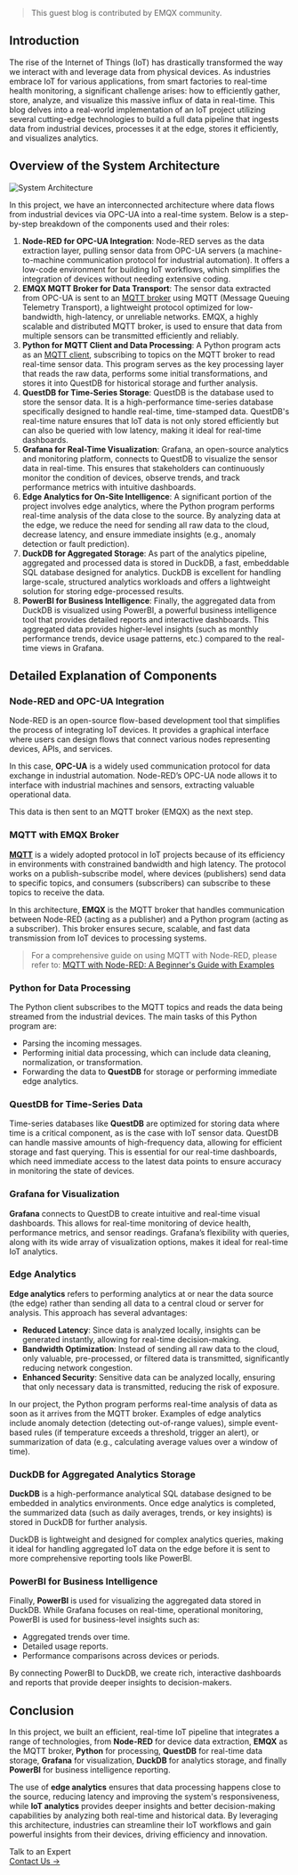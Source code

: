 > This guest blog is contributed by EMQX community.

## **Introduction**

The rise of the Internet of Things (IoT) has drastically transformed the way we interact with and leverage data from physical devices. As industries embrace IoT for various applications, from smart factories to real-time health monitoring, a significant challenge arises: how to efficiently gather, store, analyze, and visualize this massive influx of data in real-time. This blog delves into a real-world implementation of an IoT project utilizing several cutting-edge technologies to build a full data pipeline that ingests data from industrial devices, processes it at the edge, stores it efficiently, and visualizes analytics.

## **Overview of the System Architecture** 

![System Architecture](https://assets.emqx.com/images/451b2e1e01e5dbbc4370f62f3ea77124.png)

In this project, we have an interconnected architecture where data flows from industrial devices via OPC-UA into a real-time system. Below is a step-by-step breakdown of the components used and their roles:

1. **Node-RED for OPC-UA Integration**: Node-RED serves as the data extraction layer, pulling sensor data from OPC-UA servers (a machine-to-machine communication protocol for industrial automation). It offers a low-code environment for building IoT workflows, which simplifies the integration of devices without needing extensive coding.
2. **EMQX MQTT Broker for Data Transport**: The sensor data extracted from OPC-UA is sent to an [MQTT broker](https://www.emqx.com/en/blog/the-ultimate-guide-to-mqtt-broker-comparison) using MQTT (Message Queuing Telemetry Transport), a lightweight protocol optimized for low-bandwidth, high-latency, or unreliable networks. EMQX, a highly scalable and distributed MQTT broker, is used to ensure that data from multiple sensors can be transmitted efficiently and reliably.
3. **Python for MQTT Client and Data Processing**: A Python program acts as an [MQTT client](https://www.emqx.com/en/blog/mqtt-client-tools), subscribing to topics on the MQTT broker to read real-time sensor data. This program serves as the key processing layer that reads the raw data, performs some initial transformations, and stores it into QuestDB for historical storage and further analysis.
4. **QuestDB for Time-Series Storage**: QuestDB is the database used to store the sensor data. It is a high-performance time-series database specifically designed to handle real-time, time-stamped data. QuestDB's real-time nature ensures that IoT data is not only stored efficiently but can also be queried with low latency, making it ideal for real-time dashboards.
5. **Grafana for Real-Time Visualization**: Grafana, an open-source analytics and monitoring platform, connects to QuestDB to visualize the sensor data in real-time. This ensures that stakeholders can continuously monitor the condition of devices, observe trends, and track performance metrics with intuitive dashboards.
6. **Edge Analytics for On-Site Intelligence**: A significant portion of the project involves edge analytics, where the Python program performs real-time analysis of the data close to the source. By analyzing data at the edge, we reduce the need for sending all raw data to the cloud, decrease latency, and ensure immediate insights (e.g., anomaly detection or fault prediction).
7. **DuckDB for Aggregated Storage**: As part of the analytics pipeline, aggregated and processed data is stored in DuckDB, a fast, embeddable SQL database designed for analytics. DuckDB is excellent for handling large-scale, structured analytics workloads and offers a lightweight solution for storing edge-processed results.
8. **PowerBI for Business Intelligence**: Finally, the aggregated data from DuckDB is visualized using PowerBI, a powerful business intelligence tool that provides detailed reports and interactive dashboards. This aggregated data provides higher-level insights (such as monthly performance trends, device usage patterns, etc.) compared to the real-time views in Grafana.

## **Detailed Explanation of Components**

### **Node-RED and OPC-UA Integration**

Node-RED is an open-source flow-based development tool that simplifies the process of integrating IoT devices. It provides a graphical interface where users can design flows that connect various nodes representing devices, APIs, and services.

In this case, **OPC-UA** is a widely used communication protocol for data exchange in industrial automation. Node-RED’s OPC-UA node allows it to interface with industrial machines and sensors, extracting valuable operational data.

This data is then sent to an MQTT broker (EMQX) as the next step.

### **MQTT with EMQX Broker**

[**MQTT**](https://www.emqx.com/en/blog/the-easiest-guide-to-getting-started-with-mqtt) is a widely adopted protocol in IoT projects because of its efficiency in environments with constrained bandwidth and high latency. The protocol works on a publish-subscribe model, where devices (publishers) send data to specific topics, and consumers (subscribers) can subscribe to these topics to receive the data.

In this architecture, **EMQX** is the MQTT broker that handles communication between Node-RED (acting as a publisher) and a Python program (acting as a subscriber). This broker ensures secure, scalable, and fast data transmission from IoT devices to processing systems.

> For a comprehensive guide on using MQTT with Node-RED, please refer to: [MQTT with Node-RED: A Beginner's Guide with Examples](https://www.emqx.com/en/blog/using-node-red-to-process-mqtt-data)

### **Python for Data Processing**

The Python client subscribes to the MQTT topics and reads the data being streamed from the industrial devices. The main tasks of this Python program are:

- Parsing the incoming messages.
- Performing initial data processing, which can include data cleaning, normalization, or transformation.
- Forwarding the data to **QuestDB** for storage or performing immediate edge analytics.

### **QuestDB for Time-Series Data**

Time-series databases like **QuestDB** are optimized for storing data where time is a critical component, as is the case with IoT sensor data. QuestDB can handle massive amounts of high-frequency data, allowing for efficient storage and fast querying. This is essential for our real-time dashboards, which need immediate access to the latest data points to ensure accuracy in monitoring the state of devices.

### **Grafana for Visualization**

**Grafana** connects to QuestDB to create intuitive and real-time visual dashboards. This allows for real-time monitoring of device health, performance metrics, and sensor readings. Grafana’s flexibility with queries, along with its wide array of visualization options, makes it ideal for real-time IoT analytics.

### **Edge Analytics**

**Edge analytics** refers to performing analytics at or near the data source (the edge) rather than sending all data to a central cloud or server for analysis. This approach has several advantages:

- **Reduced Latency**: Since data is analyzed locally, insights can be generated instantly, allowing for real-time decision-making.
- **Bandwidth Optimization**: Instead of sending all raw data to the cloud, only valuable, pre-processed, or filtered data is transmitted, significantly reducing network congestion.
- **Enhanced Security**: Sensitive data can be analyzed locally, ensuring that only necessary data is transmitted, reducing the risk of exposure.

In our project, the Python program performs real-time analysis of data as soon as it arrives from the MQTT broker. Examples of edge analytics include anomaly detection (detecting out-of-range values), simple event-based rules (if temperature exceeds a threshold, trigger an alert), or summarization of data (e.g., calculating average values over a window of time).

### **DuckDB for Aggregated Analytics Storage**

**DuckDB** is a high-performance analytical SQL database designed to be embedded in analytics environments. Once edge analytics is completed, the summarized data (such as daily averages, trends, or key insights) is stored in DuckDB for further analysis.

DuckDB is lightweight and designed for complex analytics queries, making it ideal for handling aggregated IoT data on the edge before it is sent to more comprehensive reporting tools like PowerBI.

### **PowerBI for Business Intelligence**

Finally, **PowerBI** is used for visualizing the aggregated data stored in DuckDB. While Grafana focuses on real-time, operational monitoring, PowerBI is used for business-level insights such as:

- Aggregated trends over time.
- Detailed usage reports.
- Performance comparisons across devices or periods.

By connecting PowerBI to DuckDB, we create rich, interactive dashboards and reports that provide deeper insights to decision-makers.

## **Conclusion**

In this project, we built an efficient, real-time IoT pipeline that integrates a range of technologies, from **Node-RED** for device data extraction, **EMQX** as the MQTT broker, **Python** for processing, **QuestDB** for real-time data storage, **Grafana** for visualization, **DuckDB** for analytics storage, and finally **PowerBI** for business intelligence reporting.

The use of **edge analytics** ensures that data processing happens close to the source, reducing latency and improving the system's responsiveness, while **IoT analytics** provides deeper insights and better decision-making capabilities by analyzing both real-time and historical data. By leveraging this architecture, industries can streamline their IoT workflows and gain powerful insights from their devices, driving efficiency and innovation.



<section class="promotion">
    <div>
        Talk to an Expert
    </div>
    <a href="https://www.emqx.com/en/contact?product=solutions" class="button is-gradient">Contact Us →</a>
</section>
